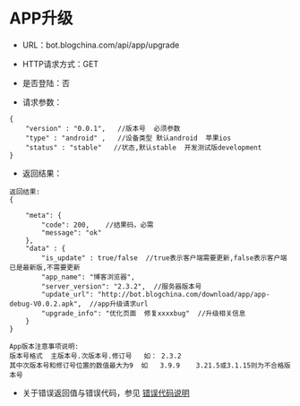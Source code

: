 # APP升级

- URL：bot.blogchina.com/api/app/upgrade

- HTTP请求方式：GET

- 是否登陆：否

- 请求参数：

```
{
    "version" : "0.0.1",   //版本号  必须参数
    "type" : "android" ,   //设备类型 默认android  苹果ios
    "status" : "stable"   //状态,默认stable  开发测试版development
}

```
 
- 返回结果：

```
返回结果:
{
    
    "meta": {
        "code": 200,    //结果码，必需
        "message": "ok"
    },
    "data" : {
        "is_update" : true/false  //true表示客户端需要更新,false表示客户端已是最新版,不需要更新
        "app_name": "博客浏览器",
        "server_version": "2.3.2",  //服务器版本号
        "update_url": "http://bot.blogchina.com/download/app/app-debug-V0.0.2.apk",  //app升级请求url
        "upgrade_info": "优化页面  修复xxxxbug"  //升级相关信息
    }
}

App版本注意事项说明:
版本号格式  主版本号.次版本号.修订号   如： 2.3.2
其中次版本号和修订号位置的数值最大为9  如   3.9.9    3.21.5或3.1.15则为不合格版本号

```
- 关于错误返回值与错误代码，参见 [错误代码说明](../README.md)
